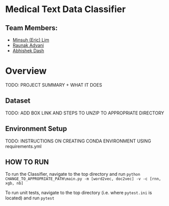 # Medical Text Data Classifier

## Team Members:
- [Minsuh (Eric) Lim](https://github.com/5cminsuhlim)
- [Raunak Advani]()
- [Abhishek Dash]()

# Overview
TODO: PROJECT SUMMARY + WHAT IT DOES

## Dataset
TODO: ADD BOX LINK AND STEPS TO UNZIP TO APPROPRIATE DIRECTORY

## Environment Setup
TODO: INSTRUCTIONS ON CREATING CONDA ENVIRONMENT USING requirements.yml

## HOW TO RUN
To run the Classifier, navigate to the top directory and run `python CHANGE_TO_APPROPRIATE_PATH\main.py -m [word2vec, doc2vec] -v -c [rnn, xgb, nb]`

To run unit tests, navigate to the top directory (i.e. where `pytest.ini` is located) and run `pytest`
